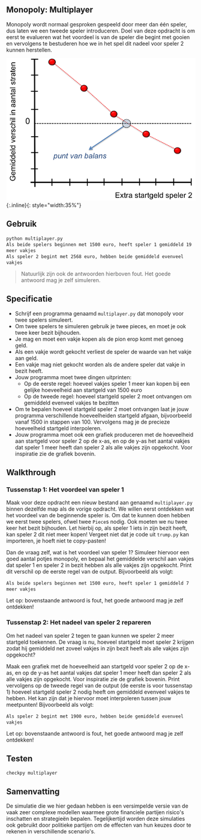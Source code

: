 ## Monopoly: Multiplayer

Monopoly wordt normaal gesproken gespeeld door meer dan één speler, dus laten we een tweede speler introduceren.
Doel van deze opdracht is om eerst te evalueren wat het voordeel is van de speler die begint met gooien en vervolgens te bestuderen hoe
we in het spel dit nadeel voor speler 2 kunnen herstellen.
 
![](Balans.png){:.inline}{: style="width:35%"}

## Gebruik

	python multiplayer.py
	Als beide spelers beginnen met 1500 euro, heeft speler 1 gemiddeld 19 meer vakjes
	Als speler 2 begint met 2568 euro, hebben beide gemiddeld evenveel vakjes

> Natuurlijk zijn ook de antwoorden hierboven fout. Het goede antwoord mag je zelf simuleren.

## Specificatie

* Schrijf een programma genaamd `multiplayer.py` dat monopoly voor twee spelers simuleert.
* Om twee spelers te simuleren gebruik je twee pieces, en moet je ook twee keer bezit bijhouden.
* Je mag en moet een vakje kopen als de pion erop komt met genoeg geld.
* Als een vakje wordt gekocht verliest de speler de waarde van het vakje aan geld.
* Een vakje mag niet gekocht worden als de andere speler dat vakje in bezit heeft.
* Jouw programma moet twee dingen uitprinten:
	* Op de eerste regel: hoeveel vakjes speler 1 meer kan kopen bij een gelijke hoeveelheid aan startgeld van 1500 euro
	* Op de tweede regel: hoeveel startgeld speler 2 moet ontvangen om gemiddeld evenveel vakjes te bezitten
* Om te bepalen hoeveel startgeld speler 2 moet ontvangen laat je jouw programma verschillende hoeveelheiden startgeld afgaan, bijvoorbeeld vanaf 1500 in stappen van 100.
Vervolgens mag je de precieze hoeveelheid startgeld interpoleren.
* Jouw programma moet ook een grafiek produceren met de hoeveelheid aan startgeld voor speler 2 op de x-as, en op de y-as 
het aantal vakjes dat speler 1 meer heeft dan speler 2 als alle vakjes zijn opgekocht. Voor inspiratie
zie de grafiek bovenin.

## Walkthrough

### Tussenstap 1: Het voordeel van speler 1
Maak voor deze opdracht een nieuw bestand aan genaamd `multiplayer.py` binnen dezelfde map als de vorige opdracht.
We willen eerst ontdekken wat het voordeel van de beginnende speler is. Om dat te kunnen doen hebben we eerst twee spelers,
ofwel twee `Piece`s nodig. Ook moeten we nu twee keer het bezit bijhouden. Let hierbij op, als speler 1 iets in zijn
bezit heeft, kan speler 2 dit niet meer kopen! Vergeet niet dat je code uit `trump.py` kan importeren, je hoeft
niet te copy-pasten! 

Dan de vraag zelf, wat is het voordeel van speler 1? Simuleer hiervoor een goed aantal potjes monopoly, en bepaal
het gemiddelde verschil aan vakjes dat speler 1 en speler 2 in bezit hebben als alle vakjes zijn opgekocht.
Print dit verschil op de eerste regel van de output. Bijvoorbeeld als volgt:

	Als beide spelers beginnen met 1500 euro, heeft speler 1 gemiddeld 7 meer vakjes

Let op: bovenstaande antwoord is fout, het goede antwoord mag je zelf ontdekken!


### Tussenstap 2: Het nadeel van speler 2 repareren
Om het nadeel van speler 2 tegen te gaan kunnen we speler 2 meer startgeld toekennen. De vraag is nu,
hoeveel startgeld moet speler 2 krijgen zodat hij gemiddeld net zoveel vakjes in zijn bezit heeft
als alle vakjes zijn opgekocht?

Maak een grafiek met de hoeveelheid aan startgeld voor speler 2 op de x-as, en op de y-as 
het aantal vakjes dat speler 1 meer heeft dan speler 2 als alle vakjes zijn opgekocht. Voor inspiratie
zie de grafiek bovenin. Print vervolgens op de tweede regel van de output (de eerste is voor tussenstap 1)
hoeveel startgeld speler 2 nodig heeft om gemiddeld evenveel vakjes te hebben. Het kan zijn dat je
hiervoor moet interpoleren tussen jouw meetpunten! Bijvoorbeeld als volgt:

	Als speler 2 begint met 1900 euro, hebben beide gemiddeld evenveel vakjes

Let op: bovenstaande antwoord is fout, het goede antwoord mag je zelf ontdekken!


## Testen

	checkpy multiplayer

## Samenvatting

De simulatie die we hier gedaan hebben is een versimpelde versie van de vaak zeer complexe 
modellen waarmee grote financiele partijen risico's inschatten en strategieën bepalen. 
Tegelijkertijd worden deze simulaties ook gebruikt door politieke partijen om de effecten 
van hun keuzes door te rekenen in verschillende scenario's.




